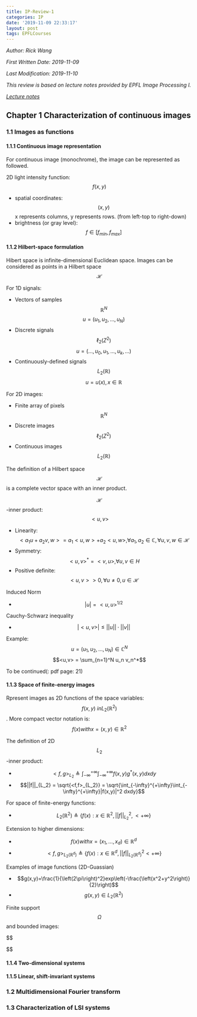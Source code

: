 ```yaml
---
title: IP-Review-1
categories: IP
date: '2019-11-09 22:33:17'
layout: post
tags: EPFLCourses
---
```


*Author: Rick Wang*

*First Written Date: 2019-11-09*

*Last Modification: 2019-11-10*

*This review is based on lecture notes provided by EPFL Image Processing I.*

*[Lecture notes](https://drive.google.com/file/d/1yN3_nW--9mf06xb-TCZnl2_RL6SnNv7o/view?usp=sharing)*

## Chapter 1 Characterization of continuous images

### 1.1 Images as functions

#### 1.1.1 Continuous image representation

For continuous image (monochrome), the image can be represented as followed.

2D light intensity function: $$f(x,y)$$
* spatial coordinates: $$(x,y)$$ x represents columns, y represents rows. (from left-top to right-down)
* brightness (or gray level): $$f\in[f_{min},f_{max}]$$

#### 1.1.2 Hilbert-space formulation

Hibert space is infinite-dimensional Euclidean space. Images can be considered as points in a Hilbert space $$\mathcal{H}$$

For 1D signals:

* Vectors of samples $$\mathbb{R}^N$$     $$u = (u_1,u_2,...,u_N)$$
* Discrete signals $$\ell_2(Z^2)$$    $$u = (...,u_0,u_1,...,u_k,...)$$
* Continuously-defined signals  $$L_2(\mathbb{R})$$   $$u = u(x), x \in \mathbb{R}$$

For 2D images:

* Finite array of pixels   $$\mathbb{R}^N$$
* Discrete images    $$\ell_2(Z^2)$$
* Continuous images   $$L_2(\mathbb{R})$$

The definition of a Hilbert space $$\mathcal{H}$$ is a complete vector space with an inner product.

$$\mathcal{H}$$-inner product: $$<u,v>$$

* Linearity: $$<a_1u+a_2v,w> = a_1<u,w>+a_2<u,w>, \forall a_1, a_2 \in \mathbb{C}, \forall u, v, w \in \mathcal{H}$$
* Symmetry: $$<u,v>^* = <v, u >, \forall u,v \in H$$
* Positive definite: $$<u,v> > 0, \forall u \neq 0, u \in \mathcal{H}$$


Induced Norm
* $$|u| = <u,u>^{1/2}$$

Cauchy-Schwarz inequality
* $$|<u,v>| \leq ||u|| \cdot ||v||$$

Example: $$u = (u_1,u_2,...,u_N) \in \mathbb{C}^N$$   $$<u,v> = \sum_{n=1}^N u_n v_n^*$$


To be continued(: pdf page: 21)


#### 1.1.3 Space of finite-energy images

Rpresent images as 2D functions of the space variables: $$f(x,y) \ in L_2(\mathbb{R}^2)$$. More  compact vector notation is: $$f(x) with x = (x,y) \in \mathbb{R}^2$$

The definition of 2D $$L_2$$-inner product:
* $$<f,g>_{L_2} \triangleq \int_{-\infty}^{+\infty}\int_{-\infty}^{+\infty}f(x,y)g^*(x,y) dxdy$$
* $$||f||_{L_2} = \sqrt{<f,f>_{L_2}} = \sqrt{\int_{-\infty}^{+\infty}\int_{-\infty}^{+\infty}|f(x,y)|^2 dxdy}$$

For space of finite-energy functions:
* $$L_2(\mathbb{R}^2) \triangleq \{f(x): x \in \mathbb{R}^2, ||f||_{L_2}^2, \lt +\infty \}$$

Extension to higher dimensions:
* $$f(x) with x = (x_1,...,x_d) \in \mathbb{R}^d$$
* $$<f,g>_{L_2(\mathbb{R}^d)} \triangleq \{f(x): x \in \mathbb{R}^d, ||f||_{L_2(\mathbb{R}^d)}^2 \lt +\infty \}$$

Examples of image functions (2D-Guassian)
* $$g(x,y)=\frac{1}{\left(2\pi\right)^2}exp\left(-\frac{\left(x^2+y^2\right)}{2}\right)$$
* $$g(x,y) \in L_2(\mathbb{R}^2)$$

Finite support $$\Omega$$ and bounded images:

$$

$$



#### 1.1.4 Two-dimensional systems

#### 1.1.5 Linear, shift-invariant systems

### 1.2 Multidimensional Fourier transform

### 1.3 Characterization of LSI systems